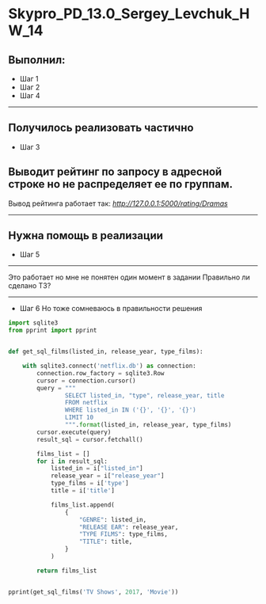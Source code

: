 # Skypro_PD_13.0_Sergey_Levchuk_HW_14

## Выполнил:
   * Шаг 1
   * Шаг 2
   * Шаг 4
***
## Получилось реализовать частично
   * Шаг 3

Выводит рейтинг по запросу в адресной строке но не распределяет 
ее по группам.
---
Вывод рейтинга работает так:
*http://127.0.0.1:5000/rating/Dramas*
***
## Нужна помощь в реализации
   * Шаг 5
---
Это работает но мне не понятен один момент в задании
Правильно ли сделано ТЗ?
***
   * Шаг 6
Но тоже сомневаюсь в правильности решения
```python
import sqlite3
from pprint import pprint


def get_sql_films(listed_in, release_year, type_films):

    with sqlite3.connect('netflix.db') as connection:
        connection.row_factory = sqlite3.Row
        cursor = connection.cursor()
        query = """ 
                SELECT listed_in, "type", release_year, title
                FROM netflix
                WHERE listed_in IN ('{}', '{}', '{}')
                LIMIT 10
                """.format(listed_in, release_year, type_films)
        cursor.execute(query)
        result_sql = cursor.fetchall()

        films_list = []
        for i in result_sql:
            listed_in = i["listed_in"]
            release_year = i["release_year"]
            type_films = i['type']
            title = i['title']

            films_list.append(
                {
                    "GENRE": listed_in,
                    "RELEASE EAR": release_year,
                    "TYPE FILMS": type_films,
                    "TITLE": title,
                }
            )

        return films_list


pprint(get_sql_films('TV Shows', 2017, 'Movie'))
```


